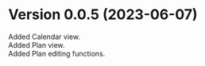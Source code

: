 # Version 0.0.5 (2023-06-07)

Added Calendar view.  
Added Plan view.  
Added Plan editing functions.
